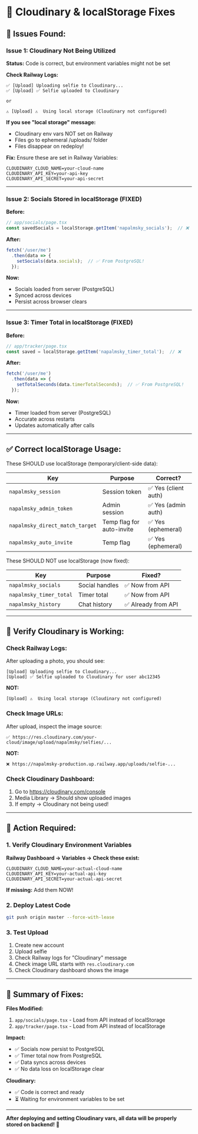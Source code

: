 # 🔧 Cloudinary & localStorage Fixes

## 🔴 **Issues Found:**

### Issue 1: Cloudinary Not Being Utilized

**Status:** Code is correct, but environment variables might not be set

**Check Railway Logs:**
```
✅ [Upload] Uploading selfie to Cloudinary...
✅ [Upload] ✅ Selfie uploaded to Cloudinary

or

⚠️ [Upload] ⚠️  Using local storage (Cloudinary not configured)
```

**If you see "local storage" message:**
- Cloudinary env vars NOT set on Railway
- Files go to ephemeral /uploads/ folder
- Files disappear on redeploy!

**Fix:** Ensure these are set in Railway Variables:
```
CLOUDINARY_CLOUD_NAME=your-cloud-name
CLOUDINARY_API_KEY=your-api-key
CLOUDINARY_API_SECRET=your-api-secret
```

---

### Issue 2: Socials Stored in localStorage (FIXED)

**Before:**
```typescript
// app/socials/page.tsx
const savedSocials = localStorage.getItem('napalmsky_socials');  // ❌
```

**After:**
```typescript
fetch('/user/me')
  .then(data => {
    setSocials(data.socials);  // ✅ From PostgreSQL!
  });
```

**Now:**
- Socials loaded from server (PostgreSQL)
- Synced across devices
- Persist across browser clears

---

### Issue 3: Timer Total in localStorage (FIXED)

**Before:**
```typescript
// app/tracker/page.tsx
const saved = localStorage.getItem('napalmsky_timer_total');  // ❌
```

**After:**
```typescript
fetch('/user/me')
  .then(data => {
    setTotalSeconds(data.timerTotalSeconds);  // ✅ From PostgreSQL!
  });
```

**Now:**
- Timer loaded from server (PostgreSQL)
- Accurate across restarts
- Updates automatically after calls

---

## ✅ **Correct localStorage Usage:**

These SHOULD use localStorage (temporary/client-side data):

| Key | Purpose | Correct? |
|-----|---------|----------|
| `napalmsky_session` | Session token | ✅ Yes (client auth) |
| `napalmsky_admin_token` | Admin session | ✅ Yes (admin auth) |
| `napalmsky_direct_match_target` | Temp flag for auto-invite | ✅ Yes (ephemeral) |
| `napalmsky_auto_invite` | Temp flag | ✅ Yes (ephemeral) |

These SHOULD NOT use localStorage (now fixed):

| Key | Purpose | Fixed? |
|-----|---------|--------|
| `napalmsky_socials` | Social handles | ✅ Now from API |
| `napalmsky_timer_total` | Timer total | ✅ Now from API |
| `napalmsky_history` | Chat history | ✅ Already from API |

---

## 🧪 **Verify Cloudinary is Working:**

### Check Railway Logs:

After uploading a photo, you should see:
```
[Upload] Uploading selfie to Cloudinary...
[Upload] ✅ Selfie uploaded to Cloudinary for user abc12345
```

**NOT:**
```
[Upload] ⚠️  Using local storage (Cloudinary not configured)
```

### Check Image URLs:

After upload, inspect the image source:
```
✅ https://res.cloudinary.com/your-cloud/image/upload/napalmsky/selfies/...
```

**NOT:**
```
❌ https://napalmsky-production.up.railway.app/uploads/selfie-...
```

### Check Cloudinary Dashboard:

1. Go to https://cloudinary.com/console
2. Media Library → Should show uploaded images
3. If empty → Cloudinary not being used!

---

## 🎯 **Action Required:**

### 1. Verify Cloudinary Environment Variables

**Railway Dashboard → Variables → Check these exist:**
```
CLOUDINARY_CLOUD_NAME=your-actual-cloud-name
CLOUDINARY_API_KEY=your-actual-api-key
CLOUDINARY_API_SECRET=your-actual-api-secret
```

**If missing:** Add them NOW!

### 2. Deploy Latest Code

```bash
git push origin master --force-with-lease
```

### 3. Test Upload

1. Create new account
2. Upload selfie
3. Check Railway logs for "Cloudinary" message
4. Check image URL starts with `res.cloudinary.com`
5. Check Cloudinary dashboard shows the image

---

## 📝 **Summary of Fixes:**

**Files Modified:**
1. `app/socials/page.tsx` - Load from API instead of localStorage
2. `app/tracker/page.tsx` - Load from API instead of localStorage

**Impact:**
- ✅ Socials now persist to PostgreSQL
- ✅ Timer total now from PostgreSQL
- ✅ Data syncs across devices
- ✅ No data loss on localStorage clear

**Cloudinary:**
- ✅ Code is correct and ready
- ⏳ Waiting for environment variables to be set

---

**After deploying and setting Cloudinary vars, all data will be properly stored on backend!** 🎉

